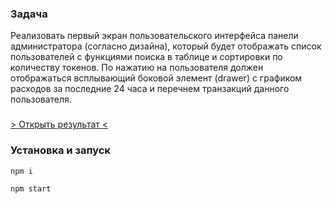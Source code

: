 ### Задача

Реализовать первый экран пользовательского интерфейса панели администратора (согласно дизайна), который будет отображать список пользователей с функциями поиска в таблице и сортировки по количеству токенов. По нажатию на пользователя должен отображаться всплывающий боковой элемент (drawer) с графиком расходов за последние 24 часа и перечнем транзакций данного пользователя.

###

[> Открыть результат <](https://ekb1zh.github.io/test-admin-tokens)

### Установка и запуск

```bash
npm i
```

```bash
npm start
```
